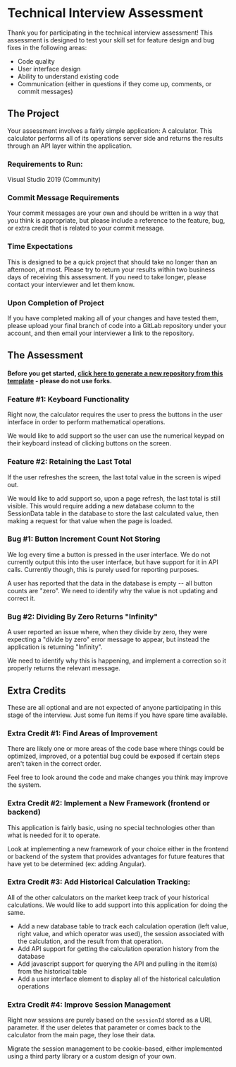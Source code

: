 # Technical Interview Assessment

Thank you for participating in the technical interview assessment! This assessment is designed to test your skill set for feature design and bug fixes in the following areas:

* Code quality
* User interface design
* Ability to understand existing code
* Communication (either in questions if they come up, comments, or commit messages)

## The Project

Your assessment involves a fairly simple application: A calculator. This calculator performs all of its operations server side and returns the results through an API layer within the application.

### Requirements to Run:
Visual Studio 2019 (Community)

### Commit Message Requirements
Your commit messages are your own and should be written in a way that you think is appropriate, but please include a reference to the feature, bug, or extra credit that is related to your commit message.

### Time Expectations

This is designed to be a quick project that should take no longer than an afternoon, at most. Please try to return your results within two business days of receiving this assessment. If you need to take longer, please contact your interviewer and let them know.

### Upon Completion of Project

If you have completed making all of your changes and have tested them, please upload your final branch of code into a GitLab repository under your account, and then email your interviewer a link to the repository.

## The Assessment

#### Before you get started, [click here to generate a new repository from this template](https://github.com/takethree/interview-assessment/generate) - please do not use forks.

### Feature #1: Keyboard Functionality

Right now, the calculator requires the user to press the buttons in the user interface in order to perform mathematical operations.

We would like to add support so the user can use the numerical keypad on their keyboard instead of clicking buttons on the screen.

### Feature #2: Retaining the Last Total

If the user refreshes the screen, the last total value in the screen is wiped out.

We would like to add support so, upon a page refresh, the last total is still visible. This would require adding a new database column to the SessionData table in the database to store the last calculated value, then making a request for that value when the page is loaded.

### Bug #1: Button Increment Count Not Storing

We log every time a button is pressed in the user interface. We do not currently output this into the user interface, but have support for it in API calls. Currently though, this is purely used for reporting purposes.

A user has reported that the data in the database is empty -- all button counts are "zero". We need to identify why the value is not updating and correct it.

### Bug #2: Dividing By Zero Returns "Infinity"

A user reported an issue where, when they divide by zero, they were expecting a "divide by zero" error message to appear, but instead the application is returning "Infinity".

We need to identify why this is happening, and implement a correction so it properly returns the relevant message.

## Extra Credits

These are all optional and are not expected of anyone participating in this stage of the interview. Just some fun items if you have spare time available.

### Extra Credit #1: Find Areas of Improvement

There are likely one or more areas of the code base where things could be optimized, improved, or a potential bug could be exposed if certain steps aren't taken in the correct order.

Feel free to look around the code and make changes you think may improve the system.

### Extra Credit #2: Implement a New Framework (frontend or backend)

This application is fairly basic, using no special technologies other than what is needed for it to operate.

Look at implementing a new framework of your choice either in the frontend or backend of the system that provides advantages for future features that have yet to be determined (ex: adding Angular).

### Extra Credit #3: Add Historical Calculation Tracking:

All of the other calculators on the market keep track of your historical calculations. We would like to add support into this application for doing the same.

* Add a new database table to track each calculation operation (left value, right value, and which operator was used), the session associated with the calculation, and the result from that operation.
* Add API support for getting the calculation operation history from the database
* Add javascript support for querying the API and pulling in the item(s) from the historical table
* Add a user interface element to display all of the historical calculation operations

### Extra Credit #4: Improve Session Management

Right now sessions are purely based on the `sessionId` stored as a URL parameter. If the user deletes that parameter or comes back to the calculator from the main page, they lose their data.

Migrate the session management to be cookie-based, either implemented using a third party library or a custom design of your own.
